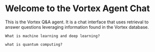 # Welcome to the Vortex Agent Chat

This is the Vortex Q&A agent. It is a chat interface that uses retrieval to
answer questions leveraging information found in the Vortex database.

`What is machine learning and deep learning?`

`what is quantum computing?`
